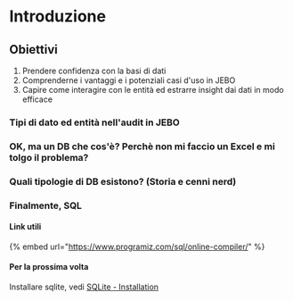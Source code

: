 # Introduzione

## Obiettivi

1. Prendere confidenza con la basi di dati
2. Comprenderne i vantaggi e i potenziali casi d'uso in JEBO
3. Capire come interagire con le entità ed estrarre insight dai dati in modo efficace

### Tipi di dato ed entità nell'audit in JEBO



### OK, ma un DB che cos'è? Perchè non mi faccio un Excel e mi tolgo il problema?



### Quali tipologie di DB esistono? (Storia e cenni nerd)



### Finalmente, SQL



#### Link utili

{% embed url="https://www.programiz.com/sql/online-compiler/" %}

#### Per la prossima volta

Installare sqlite, vedi [SQLite - Installation](https://www.tutorialspoint.com/sqlite/sqlite\_installation.htm)

